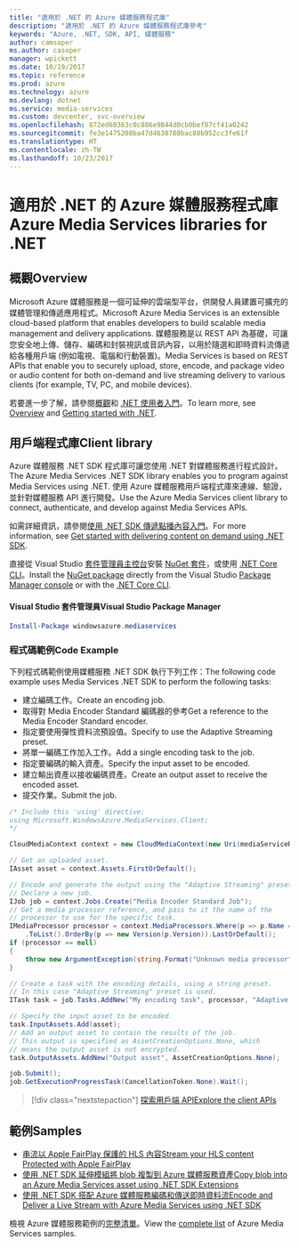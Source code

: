 ```yaml
---
title: "適用於 .NET 的 Azure 媒體服務程式庫"
description: "適用於 .NET 的 Azure 媒體服務程式庫參考"
keywords: "Azure, .NET, SDK, API, 媒體服務"
author: camsoper
ms.author: casoper
manager: wpickett
ms.date: 10/19/2017
ms.topic: reference
ms.prod: azure
ms.technology: azure
ms.devlang: dotnet
ms.service: media-services
ms.custom: devcenter, svc-overview
ms.openlocfilehash: 872ed60363c0c886e9844d0cb0bef07cf41a0242
ms.sourcegitcommit: fe3e1475208ba47d4630788bac88b952cc3fe61f
ms.translationtype: HT
ms.contentlocale: zh-TW
ms.lasthandoff: 10/23/2017
---
```

# <a name="azure-media-services-libraries-for-net"></a><span data-ttu-id="7eaff-104">適用於 .NET 的 Azure 媒體服務程式庫</span><span class="sxs-lookup"><span data-stu-id="7eaff-104">Azure Media Services libraries for .NET</span></span>

## <a name="overview"></a><span data-ttu-id="7eaff-105">概觀</span><span class="sxs-lookup"><span data-stu-id="7eaff-105">Overview</span></span>

<span data-ttu-id="7eaff-106">Microsoft Azure 媒體服務是一個可延伸的雲端型平台，供開發人員建置可擴充的媒體管理和傳遞應用程式。</span><span class="sxs-lookup"><span data-stu-id="7eaff-106">Microsoft Azure Media Services is an extensible cloud-based platform that enables developers to build scalable media management and delivery applications.</span></span> <span data-ttu-id="7eaff-107">媒體服務是以 REST API 為基礎，可讓您安全地上傳、儲存、編碼和封裝視訊或音訊內容，以用於隨選和即時資料流傳遞給各種用戶端 (例如電視、電腦和行動裝置)。</span><span class="sxs-lookup"><span data-stu-id="7eaff-107">Media Services is based on REST APIs that enable you to securely upload, store, encode, and package video or audio content for both on-demand and live streaming delivery to various clients (for example, TV, PC, and mobile devices).</span></span> 

<span data-ttu-id="7eaff-108">若要進一步了解，請參閱[概觀](/azure/media-services/media-services-overview)和 [.NET 使用者入門](/azure/media-services/media-services-dotnet-how-to-use)。</span><span class="sxs-lookup"><span data-stu-id="7eaff-108">To learn more, see [Overview](/azure/media-services/media-services-overview) and [Getting started with .NET](/azure/media-services/media-services-dotnet-how-to-use).</span></span> 

## <a name="client-library"></a><span data-ttu-id="7eaff-109">用戶端程式庫</span><span class="sxs-lookup"><span data-stu-id="7eaff-109">Client library</span></span>

<span data-ttu-id="7eaff-110">Azure 媒體服務 .NET SDK 程式庫可讓您使用 .NET 對媒體服務進行程式設計。</span><span class="sxs-lookup"><span data-stu-id="7eaff-110">The Azure Media Services .NET SDK library enables you to program against Media Services using .NET.</span></span> <span data-ttu-id="7eaff-111">使用 Azure 媒體服務用戶端程式庫來連線、驗證，並針對媒體服務 API 進行開發。</span><span class="sxs-lookup"><span data-stu-id="7eaff-111">Use the Azure Media Services client library to connect, authenticate, and develop against Media Services APIs.</span></span>  

<span data-ttu-id="7eaff-112">如需詳細資訊，請參閱[使用 .NET SDK 傳遞點播內容入門](/azure/media-services/media-services-dotnet-get-started)。</span><span class="sxs-lookup"><span data-stu-id="7eaff-112">For more information, see [Get started with delivering content on demand using .NET SDK](/azure/media-services/media-services-dotnet-get-started).</span></span>

<span data-ttu-id="7eaff-113">直接從 Visual Studio [套件管理員主控台][PackageManager]安裝 [NuGet 套件](https://www.nuget.org/packages/windowsazure.mediaservices)，或使用 [.NET Core CLI][DotNetCLI]。</span><span class="sxs-lookup"><span data-stu-id="7eaff-113">Install the [NuGet package](https://www.nuget.org/packages/windowsazure.mediaservices) directly from the Visual Studio [Package Manager console][PackageManager] or with the [.NET Core CLI][DotNetCLI].</span></span>

#### <a name="visual-studio-package-manager"></a><span data-ttu-id="7eaff-114">Visual Studio 套件管理員</span><span class="sxs-lookup"><span data-stu-id="7eaff-114">Visual Studio Package Manager</span></span>

```powershell
Install-Package windowsazure.mediaservices
```

### <a name="code-example"></a><span data-ttu-id="7eaff-115">程式碼範例</span><span class="sxs-lookup"><span data-stu-id="7eaff-115">Code Example</span></span>

<span data-ttu-id="7eaff-116">下列程式碼範例使用媒體服務 .NET SDK 執行下列工作：</span><span class="sxs-lookup"><span data-stu-id="7eaff-116">The following code example uses Media Services .NET SDK to perform the following tasks:</span></span>

- <span data-ttu-id="7eaff-117">建立編碼工作。</span><span class="sxs-lookup"><span data-stu-id="7eaff-117">Create an encoding job.</span></span>
- <span data-ttu-id="7eaff-118">取得對 Media Encoder Standard 編碼器的參考</span><span class="sxs-lookup"><span data-stu-id="7eaff-118">Get a reference to the Media Encoder Standard encoder.</span></span>
- <span data-ttu-id="7eaff-119">指定要使用彈性資料流預設值。</span><span class="sxs-lookup"><span data-stu-id="7eaff-119">Specify to use the Adaptive Streaming preset.</span></span>
- <span data-ttu-id="7eaff-120">將單一編碼工作加入工作。</span><span class="sxs-lookup"><span data-stu-id="7eaff-120">Add a single encoding task to the job.</span></span>
- <span data-ttu-id="7eaff-121">指定要編碼的輸入資產。</span><span class="sxs-lookup"><span data-stu-id="7eaff-121">Specify the input asset to be encoded.</span></span>
- <span data-ttu-id="7eaff-122">建立輸出資產以接收編碼資產。</span><span class="sxs-lookup"><span data-stu-id="7eaff-122">Create an output asset to receive the encoded asset.</span></span>
- <span data-ttu-id="7eaff-123">提交作業。</span><span class="sxs-lookup"><span data-stu-id="7eaff-123">Submit the job.</span></span>


```csharp
/* Include this 'using' directive:
using Microsoft.WindowsAzure.MediaServices.Client;
*/

CloudMediaContext context = new CloudMediaContext(new Uri(mediaServiceRESTAPIEndpoint), tokenProvider);

// Get an uploaded asset.
IAsset asset = context.Assets.FirstOrDefault();

// Encode and generate the output using the "Adaptive Streaming" preset.
// Declare a new job.
IJob job = context.Jobs.Create("Media Encoder Standard Job");
// Get a media processor reference, and pass to it the name of the 
// processor to use for the specific task.
IMediaProcessor processor = context.MediaProcessors.Where(p => p.Name == mediaProcessorName)
    .ToList().OrderBy(p => new Version(p.Version)).LastOrDefault();
if (processor == null) 
{
    throw new ArgumentException(string.Format("Unknown media processor", mediaProcessorName));
}

// Create a task with the encoding details, using a string preset.
// In this case "Adaptive Streaming" preset is used.
ITask task = job.Tasks.AddNew("My encoding task", processor, "Adaptive Streaming", TaskOptions.None);

// Specify the input asset to be encoded.
task.InputAssets.Add(asset);
// Add an output asset to contain the results of the job. 
// This output is specified as AssetCreationOptions.None, which 
// means the output asset is not encrypted. 
task.OutputAssets.AddNew("Output asset", AssetCreationOptions.None);

job.Submit();
job.GetExecutionProgressTask(CancellationToken.None).Wait();
```

> [!div class="nextstepaction"]
> [<span data-ttu-id="7eaff-124">探索用戶端 API</span><span class="sxs-lookup"><span data-stu-id="7eaff-124">Explore the client APIs</span></span>](/dotnet/api/overview/azure/mediaservices/client)

## <a name="samples"></a><span data-ttu-id="7eaff-125">範例</span><span class="sxs-lookup"><span data-stu-id="7eaff-125">Samples</span></span>

- [<span data-ttu-id="7eaff-126">串流以 Apple FairPlay 保護的 HLS 內容</span><span class="sxs-lookup"><span data-stu-id="7eaff-126">Stream your HLS content Protected with Apple FairPlay</span></span>](https://azure.microsoft.com/resources/samples/media-services-dotnet-dynamic-encryption-with-fairplay/)
- [<span data-ttu-id="7eaff-127">使用 .NET SDK 延伸模組將 blob 複製到 Azure 媒體服務資產</span><span class="sxs-lookup"><span data-stu-id="7eaff-127">Copy blob into an Azure Media Services asset using .NET SDK Extensions</span></span>](https://azure.microsoft.com/resources/samples/media-services-dotnet-copy-blob-into-asset/)
- [<span data-ttu-id="7eaff-128">使用 .NET SDK 搭配 Azure 媒體服務編碼和傳送即時資料流</span><span class="sxs-lookup"><span data-stu-id="7eaff-128">Encode and Deliver a Live Stream with Azure Media Services using .NET SDK</span></span>](https://azure.microsoft.com/resources/samples/media-services-dotnet-encode-live-stream-with-ams-clear/)

<span data-ttu-id="7eaff-129">檢視 Azure 媒體服務範例的[完整清單](https://azure.microsoft.com/resources/samples/?platform=dotnet&service=media-services)。</span><span class="sxs-lookup"><span data-stu-id="7eaff-129">View the [complete list](https://azure.microsoft.com/resources/samples/?platform=dotnet&service=media-services) of Azure Media Services samples.</span></span>


[PackageManager]: https://docs.microsoft.com/nuget/tools/package-manager-console
[DotNetCLI]: https://docs.microsoft.com/dotnet/core/tools/dotnet-add-package
